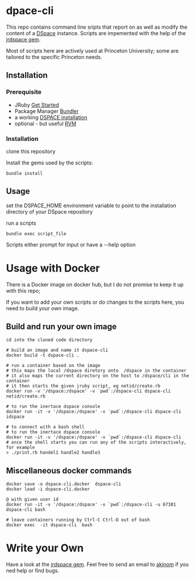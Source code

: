 # dpace-cli 

This repo contains command line sripts that report on as well as modify the content of a [DSpace](http://dspace.org/) instance.
Scripts are impemented with the help of the [jrdspace gem](https://github.com/akinom/dspace-jruby).

Most of scripts here are actively used at Princeton University; some are tailored to the specific Princeton needs. 


## Installation

### Prerequisite
 * JRuby  [Get Started](http://jruby.org/getting-started)
 * Package Manager  [Bundler](http://bundler.io/)
 * a working [DSPACE installation](https://github.com/DSpace/DSpace)
 * optional - but useful [RVM](https://rvm.io/)

### Installation 

clone  this repository 

Install the gems used by the scripts:
```
bundle install
```

##  Usage 

set the DSPACE_HOME environment variable to point to the installation directory of your DSpace repository 

run a scripts
```
bundle exec script_file
```

Scripts either prompt for input or have a --help option 

# Usage with Docker 

There is a Docker image on docker hub, but I do not promise to keep it up with this repo; 

If you want to add your own scripts or do changes to the scripts here, you need to build your own image. 

## Build and run your own image 
```
cd into the cloned code directory 

# build an image and name it dspace-cli 
docker build -t dspace-cli .

# run a container based on the image 
# this maps the local /dspace diretory onto  /dspace in the container 
# it also maps the current directory on the host to /dspace/cli in the container 
# it then starts the given jruby script, eg netid/create.rb 
docker run -v '/dspace:/dspace' -v `pwd`:/dspace-cli dspace-cli netid/create.rb

# to run the inertace dspace console 
docker run -it -v '/dspace:/dspace' -v `pwd`:/dspace-cli dspace-cli idspace

# to connect with a bash shell 
# to run the inertace dspace console 
docker run -it -v '/dspace:/dspace' -v `pwd`:/dspace-cli dspace-cli 
# once the shell starts you can run any of the scripts interactively, for example  
> ./print.rb handel1 handle2 handle3
```


## Miscellaneous docker commands 

```
docker save -o dspace-cli.docker  dspace-cli 
docker load -i dspace-cli.docker

@ with given user id 
docker run -it -v '/dspace:/dspace' -v `pwd`:/dspace-cli -u 67381 dspace-cli bash

# leave containers running by Ctrl-C Ctrl-D out of bash 
docker exec  -it dspace-cli  bash
```

# Write your Own 

Have a look at the [jrdspace gem](https://github.com/akinom/dspace-jruby). 
Feel free to send an email to  [akinom](https://github.com/akinom) if you ned help or find bugs. 
